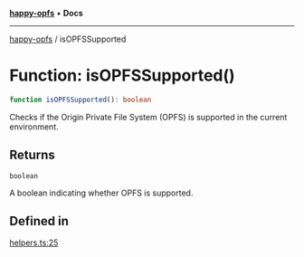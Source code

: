 [**happy-opfs**](../README.md) • **Docs**

***

[happy-opfs](../README.md) / isOPFSSupported

# Function: isOPFSSupported()

```ts
function isOPFSSupported(): boolean
```

Checks if the Origin Private File System (OPFS) is supported in the current environment.

## Returns

`boolean`

A boolean indicating whether OPFS is supported.

## Defined in

[helpers.ts:25](https://github.com/JiangJie/happy-opfs/blob/dc95a422852928393060b63cb34de24c88ad98b4/src/fs/helpers.ts#L25)
